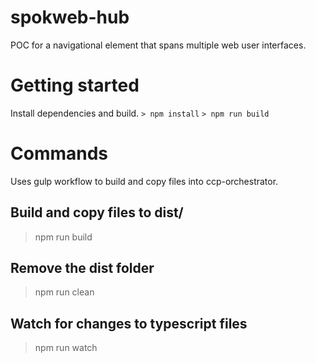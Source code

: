 # spokweb-hub
POC for a navigational element that spans multiple web user interfaces.

# Getting started
Install dependencies and build. 
`> npm install`
`> npm run build`

# Commands
Uses gulp workflow to build and copy files into ccp-orchestrator.

## Build and copy files to dist/
> npm run build 

## Remove the dist folder
> npm run clean

## Watch for changes to typescript files
> npm run watch